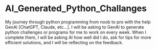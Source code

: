 # AI_Generated_Python_Challanges
My journey through python programming from noob to pro with the help GenAI [ChatGPT, Claude, etc...]. I will be asking to GenAI to generate python challenges or programs for me to work on every week. When I complete them, I will be asking AI how well did I do, ask for tips for more efficient solutions, and I will be reflecting on the feedback.
